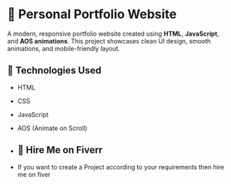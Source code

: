 # 🎨 Personal Portfolio Website

A modern, responsive portfolio website created using **HTML**, **JavaScript**, and **AOS animations**. This project showcases clean UI design, smooth animations, and mobile-friendly layout.

## 🔧 Technologies Used

- HTML
- CSS
- JavaScript
- AOS (Animate on Scroll)

- ## 💼 Hire Me on Fiverr

- If you want to create a Project according to your requirements then hire me on fiver
